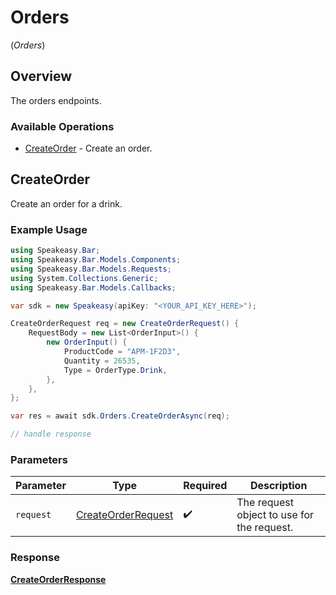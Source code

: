 # Orders
(*Orders*)

## Overview

The orders endpoints.

### Available Operations

* [CreateOrder](#createorder) - Create an order.

## CreateOrder

Create an order for a drink.

### Example Usage

```csharp
using Speakeasy.Bar;
using Speakeasy.Bar.Models.Components;
using Speakeasy.Bar.Models.Requests;
using System.Collections.Generic;
using Speakeasy.Bar.Models.Callbacks;

var sdk = new Speakeasy(apiKey: "<YOUR_API_KEY_HERE>");

CreateOrderRequest req = new CreateOrderRequest() {
    RequestBody = new List<OrderInput>() {
        new OrderInput() {
            ProductCode = "APM-1F2D3",
            Quantity = 26535,
            Type = OrderType.Drink,
        },
    },
};

var res = await sdk.Orders.CreateOrderAsync(req);

// handle response
```

### Parameters

| Parameter                                                         | Type                                                              | Required                                                          | Description                                                       |
| ----------------------------------------------------------------- | ----------------------------------------------------------------- | ----------------------------------------------------------------- | ----------------------------------------------------------------- |
| `request`                                                         | [CreateOrderRequest](../../Models/Requests/CreateOrderRequest.md) | :heavy_check_mark:                                                | The request object to use for the request.                        |


### Response

**[CreateOrderResponse](../../Models/Requests/CreateOrderResponse.md)**

